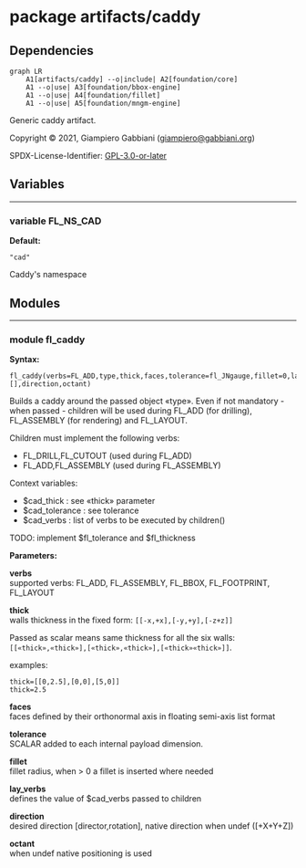 # package artifacts/caddy

## Dependencies

```mermaid
graph LR
    A1[artifacts/caddy] --o|include| A2[foundation/core]
    A1 --o|use| A3[foundation/bbox-engine]
    A1 --o|use| A4[foundation/fillet]
    A1 --o|use| A5[foundation/mngm-engine]
```

Generic caddy artifact.

Copyright © 2021, Giampiero Gabbiani (giampiero@gabbiani.org)

SPDX-License-Identifier: [GPL-3.0-or-later](https://spdx.org/licenses/GPL-3.0-or-later.html)


## Variables

---

### variable FL_NS_CAD

__Default:__

    "cad"

Caddy's namespace

## Modules

---

### module fl_caddy

__Syntax:__

    fl_caddy(verbs=FL_ADD,type,thick,faces,tolerance=fl_JNgauge,fillet=0,lay_verbs=[],direction,octant)

Builds a caddy around the passed object «type».
Even if not mandatory - when passed - children will be used during
FL_ADD (for drilling), FL_ASSEMBLY (for rendering) and FL_LAYOUT.

Children must implement the following verbs:

- FL_DRILL,FL_CUTOUT (used during FL_ADD)
- FL_ADD,FL_ASSEMBLY (used during FL_ASSEMBLY)

Context variables:

- $cad_thick     : see «thick» parameter
- $cad_tolerance : see tolerance
- $cad_verbs     : list of verbs to be executed by children()

TODO: implement $fl_tolerance and $fl_thickness


__Parameters:__

__verbs__  
supported verbs: FL_ADD, FL_ASSEMBLY, FL_BBOX, FL_FOOTPRINT, FL_LAYOUT

__thick__  
walls thickness in the fixed form: `[[-x,+x],[-y,+y],[-z+z]]`

Passed as scalar means same thickness for all the six walls:
`[[«thick»,«thick»],[«thick»,«thick»],[«thick»«thick»]]`.

examples:

```
thick=[[0,2.5],[0,0],[5,0]]
thick=2.5
```


__faces__  
faces defined by their orthonormal axis in floating semi-axis list format

__tolerance__  
SCALAR added to each internal payload dimension.

__fillet__  
fillet radius, when > 0 a fillet is inserted where needed

__lay_verbs__  
defines the value of $cad_verbs passed to children

__direction__  
desired direction [director,rotation], native direction when undef ([+X+Y+Z])

__octant__  
when undef native positioning is used


